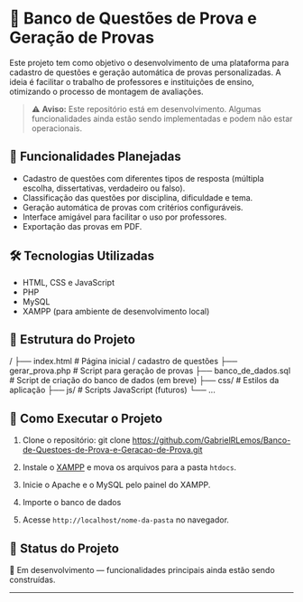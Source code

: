 # 📝 Banco de Questões de Prova e Geração de Provas

Este projeto tem como objetivo o desenvolvimento de uma plataforma para cadastro de questões e geração automática de provas personalizadas. A ideia é facilitar o trabalho de professores e instituições de ensino, otimizando o processo de montagem de avaliações.

> ⚠️ **Aviso:** Este repositório está em desenvolvimento. Algumas funcionalidades ainda estão sendo implementadas e podem não estar operacionais.

## 🚀 Funcionalidades Planejadas

- Cadastro de questões com diferentes tipos de resposta (múltipla escolha, dissertativas, verdadeiro ou falso).
- Classificação das questões por disciplina, dificuldade e tema.
- Geração automática de provas com critérios configuráveis.
- Interface amigável para facilitar o uso por professores.
- Exportação das provas em PDF.

## 🛠️ Tecnologias Utilizadas

- HTML, CSS e JavaScript
- PHP
- MySQL
- XAMPP (para ambiente de desenvolvimento local)

## 📁 Estrutura do Projeto
/ 
├── index.html # Página inicial / cadastro de questões 
├── gerar_prova.php # Script para geração de provas
├── banco_de_dados.sql # Script de criação do banco de dados (em breve) 
├── css/ # Estilos da aplicação 
├── js/ # Scripts JavaScript (futuros) 
└── ...

## 📌 Como Executar o Projeto

1. Clone o repositório:
git clone https://github.com/GabrielRLemos/Banco-de-Questoes-de-Prova-e-Geracao-de-Prova.git

2. Instale o [XAMPP](https://www.apachefriends.org/pt_br/index.html) e mova os arquivos para a pasta `htdocs`.
3. Inicie o Apache e o MySQL pelo painel do XAMPP.
4. Importe o banco de dados
5. Acesse `http://localhost/nome-da-pasta` no navegador.

## 📌 Status do Projeto

🔧 Em desenvolvimento — funcionalidades principais ainda estão sendo construídas.

---

